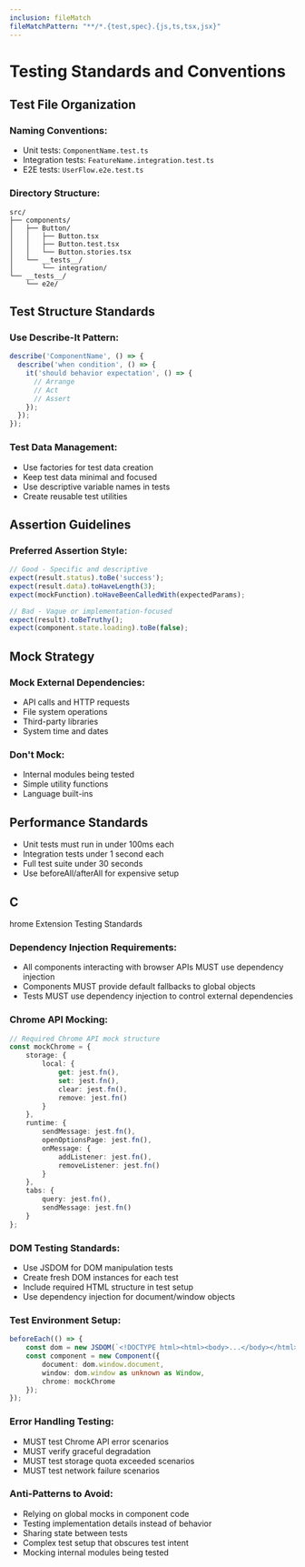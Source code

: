 ```yaml
---
inclusion: fileMatch
fileMatchPattern: "**/*.{test,spec}.{js,ts,tsx,jsx}"
---
```


# Testing Standards and Conventions

## Test File Organization

### Naming Conventions:
- Unit tests: `ComponentName.test.ts`
- Integration tests: `FeatureName.integration.test.ts`
- E2E tests: `UserFlow.e2e.test.ts`

### Directory Structure:
```
src/
├── components/
│   ├── Button/
│   │   ├── Button.tsx
│   │   ├── Button.test.tsx
│   │   └── Button.stories.tsx
│   └── __tests__/
│       └── integration/
└── __tests__/
    └── e2e/
```

## Test Structure Standards

### Use Describe-It Pattern:
```typescript
describe('ComponentName', () => {
  describe('when condition', () => {
    it('should behavior expectation', () => {
      // Arrange
      // Act  
      // Assert
    });
  });
});
```

### Test Data Management:
- Use factories for test data creation
- Keep test data minimal and focused
- Use descriptive variable names in tests
- Create reusable test utilities

## Assertion Guidelines

### Preferred Assertion Style:
```typescript
// Good - Specific and descriptive
expect(result.status).toBe('success');
expect(result.data).toHaveLength(3);
expect(mockFunction).toHaveBeenCalledWith(expectedParams);

// Bad - Vague or implementation-focused
expect(result).toBeTruthy();
expect(component.state.loading).toBe(false);
```

## Mock Strategy

### Mock External Dependencies:
- API calls and HTTP requests
- File system operations
- Third-party libraries
- System time and dates

### Don't Mock:
- Internal modules being tested
- Simple utility functions
- Language built-ins

## Performance Standards

- Unit tests must run in under 100ms each
- Integration tests under 1 second each
- Full test suite under 30 seconds
- Use beforeAll/afterAll for expensive setup
## C
hrome Extension Testing Standards

### Dependency Injection Requirements:
- All components interacting with browser APIs MUST use dependency injection
- Components MUST provide default fallbacks to global objects
- Tests MUST use dependency injection to control external dependencies

### Chrome API Mocking:
```typescript
// Required Chrome API mock structure
const mockChrome = {
    storage: {
        local: {
            get: jest.fn(),
            set: jest.fn(),
            clear: jest.fn(),
            remove: jest.fn()
        }
    },
    runtime: {
        sendMessage: jest.fn(),
        openOptionsPage: jest.fn(),
        onMessage: {
            addListener: jest.fn(),
            removeListener: jest.fn()
        }
    },
    tabs: {
        query: jest.fn(),
        sendMessage: jest.fn()
    }
};
```

### DOM Testing Standards:
- Use JSDOM for DOM manipulation tests
- Create fresh DOM instances for each test
- Include required HTML structure in test setup
- Use dependency injection for document/window objects

### Test Environment Setup:
```typescript
beforeEach(() => {
    const dom = new JSDOM(`<!DOCTYPE html><html><body>...</body></html>`);
    const component = new Component({
        document: dom.window.document,
        window: dom.window as unknown as Window,
        chrome: mockChrome
    });
});
```

### Error Handling Testing:
- MUST test Chrome API error scenarios
- MUST verify graceful degradation
- MUST test storage quota exceeded scenarios
- MUST test network failure scenarios

### Anti-Patterns to Avoid:
- Relying on global mocks in component code
- Testing implementation details instead of behavior
- Sharing state between tests
- Complex test setup that obscures test intent
- Mocking internal modules being tested